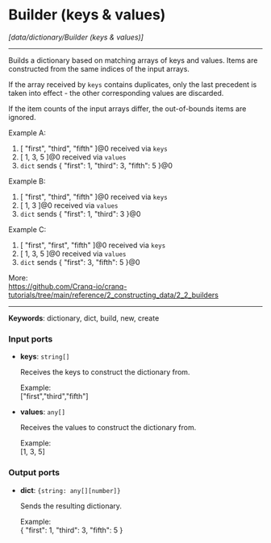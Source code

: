 # Builder (keys & values)

_[data/dictionary/Builder (keys & values)]_

---

Builds a dictionary based on matching arrays of keys and values. Items are constructed from the same indices of the input arrays.  
  
If the array received by `keys` contains duplicates,  only the last precedent is taken into effect - the other corresponding values are discarded.  
  
If the item counts of the input arrays differ, the out-of-bounds items are ignored.  
  
Example A:  
1. [ "first", "third", "fifth" ]@0 received via `keys`  
2. [ 1, 3, 5 ]@0 received via `values`  
3. `dict` sends { "first": 1, "third": 3, "fifth": 5 }@0  
  
Example B:  
1. [ "first", "third", "fifth" ]@0 received via `keys`  
2. [ 1, 3 ]@0 received via `values`  
3. `dict` sends { "first": 1, "third": 3 }@0  
  
Example C:  
1. [ "first", "first", "fifth" ]@0 received via `keys`  
2. [ 1, 3, 5 ]@0 received via `values`  
3. `dict` sends { "first": 3,  "fifth": 5 }@0  
  
More:  
https://github.com/Cranq-io/cranq-tutorials/tree/main/reference/2_constructing_data/2_2_builders  

---

__Keywords__: dictionary, dict, build, new, create

### Input ports

* __keys__: ` string[] `

    Receives the keys to construct the dictionary from.  
      
    Example:  
    ["first","third","fifth"]  


* __values__: ` any[] `

    Receives the values to construct the dictionary from.  
      
    Example:  
    [1, 3, 5]  

### Output ports

* __dict__: ` {string: any[][number]} `

    Sends the resulting dictionary.  
      
    Example:  
    { "first": 1, "third": 3, "fifth": 5 }  

